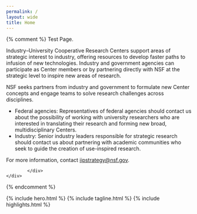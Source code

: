 ```yaml
---
permalink: /
layout: wide
title: Home
---
```


{% comment %} 
Test Page.
<div class="content-block">
      <div class="container">
      <div class="content-block__inner">
                    <p>Industry–University Cooperative Research Centers&nbsp;support areas of strategic interest to industry, offering resources to develop faster paths to infusion of new technologies. Industry and government agencies can participate as Center members or by partnering directly with NSF at the strategic level to inspire new areas of research.</p>

<p>NSF seeks partners from industry and government to formulate new Center concepts and engage teams to solve research challenges across disciplines.</p>

<ul><li>Federal agencies: Representatives of federal agencies should contact us about the possibility of working with university researchers who are interested in translating their research and forming new broad, multidisciplinary Centers.</li>
	<li>Industry: Senior industry leaders responsible for strategic research should contact us about partnering with academic communities who seek to guide the creation of use-inspired research.</li>
</ul><p>For more information, contact&nbsp;<a href="mailto:iipstrategy@nsf.gov">iipstrategy@nsf.gov</a>.</p>
      
            </div>
    </div>
  </div>

{% endcomment %}

{% include hero.html %}
{% include tagline.html %}
{% include highlights.html %}
